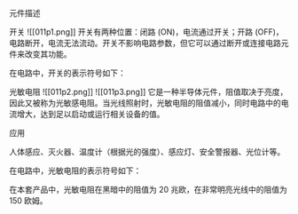 元件描述

开关
![[011p1.png]]
开关有两种位置：闭路 (ON)，电流通过开关；开路 (OFF)，电路断开，电流无法流动。开关不影响电路参数，但它可以通过断开或连接电路元件来改变其功能。

在电路中，开关的表示符号如下：

光敏电阻
![[011p2.png]]
![[011p3.png]]
它是一种半导体元件，阻值取决于亮度，因此又被称为光敏感电阻。当光线照射时，光敏电阻的阻值减小，同时电路中的电流增大，达到足以启动或运行相关设备的值。

应用

人体感应、灭火器、温度计（根据光的强度）、感应灯、安全警报器、光位计等。

在电路中，光敏电阻的表示符号如下：

在本套产品中，光敏电阻在黑暗中的阻值为 20 兆欧，在非常明亮光线中的阻值为 150 欧姆。